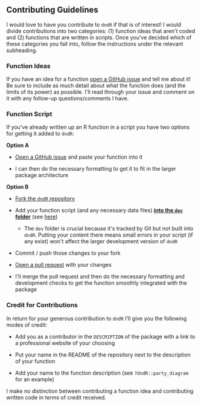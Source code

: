 ## Contributing Guidelines

I would love to have you contribute to `dndR` if that is of interest! I would divide contributions into two categories: (1) function ideas that aren't coded and (2) functions that are written in scripts. Once you've decided which of these categories you fall into, follow the instructions under the relevant subheading.

### Function Ideas

If you have an idea for a function [open a GitHub issue](https://github.com/njlyon0/dndR/issues) and tell me about it! Be sure to include as much detail about what the function does (and the limits of its power) as possible. I'll read through your issue and comment on it with any follow-up questions/comments I have.

### Function Script

If you've already written up an R function in a script you have two options for getting it added to `dndR`:

**Option A**

 - [Open a GitHub issue](https://github.com/njlyon0/dndR/issues) and paste your function into it

 - I can then do the necessary formatting to get it to fit in the larger package architecture

**Option B**

 - [Fork the `dndR` repository](https://docs.github.com/en/get-started/quickstart/fork-a-repo)

 - Add your function script (and any necessary data files) **<u>into the `dev` folder</u>** (see [here](https://github.com/njlyon0/dndR/tree/main/dev))
    - The `dev` folder is crucial because it's tracked by Git but not built into `dndR`. Putting your content there means small errors in your script (if any exist) won't affect the larger development version of `dndR`

 - Commit / push those changes to your fork

 - [Open a pull request](https://docs.github.com/en/pull-requests/collaborating-with-pull-requests/proposing-changes-to-your-work-with-pull-requests/about-pull-requests) with your changes

 - I'll merge the pull request and then do the necessary formatting and development checks to get the function smoothly integrated with the package

### Credit for Contributions

In return for your generous contribution to `dndR` I'll give you the following modes of credit:

 - Add you as a contributor in the `DESCRIPTION` of the package with a link to a professional website of your choosing
 
 - Put your name in the README of the repository next to the description of your function
 
 - Add your name to the function description (see `?dndR::party_diagram` for an example)

I make no distinction between contributing a function idea and contributing written code in terms of credit received.
